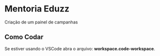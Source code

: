 # Mentoria Eduzz

Criação de um painel de campanhas

## Como Codar

Se estiver usando o VSCode abra o arquivo: **workspace.code-workspace**.

